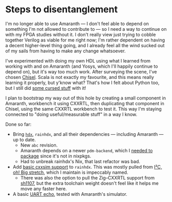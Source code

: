 # Steps to disentanglement

I'm no longer able to use Amaranth — I don't feel able to depend on something
I'm not allowed to contribute to — so I need a way to continue on with my FPGA
studies without it. I don't really view just trying to cobble together Verilog
as viable for me right now; I'm rather dependent on having a decent higher-level
thing going, and I already feel all the wind sucked out of my sails from having
to make any change whatsoever.

I've experimented with doing my own HDL using what I learned from working with
and on Amaranth (and Yosys, which I'll happily continue to depend on), but it's
way too much work. After surveying the scene, I've chosen [Chisel]. Scala is not
exactly my favourite, and this means really learning it properly, but y'know
what? That's how I felt about Python too, but I still did [some cursed stuff]
with it!

[Chisel]: https://www.chisel-lang.org/
[some cursed stuff]: https://github.com/amaranth-lang/amaranth/pull/830

I plan to bootstrap my way out of this hole by creating a small component in
Amaranth, workbench it using CXXRTL, then duplicating that component in Chisel,
using the same CXXRTL workbench to test it. This way I'm staying connected to
"doing useful/measurable stuff" in a way I know.

Done so far:

* Bring [`hdx`][hdx], `rainhdx`, and all their dependencies — including Amaranth
  — up to date.
  * New `abc` revision.
  * Amaranth depends on a newer `pdm-backend`, which I [needed to
    package][pdm-backend package] since it's not in nixpkgs.
  * Had to unbreak rainhdx's Nix, that last refactor was bad.
* Add [basic cxxsim support] to `rainhdx`. This was mostly pulled from [I²C, oh!
  Big stretch][i2c_obs], which I maintain is impeccably named.
  * There was also the option to pull the Zig–CXXRTL support from [sh1107], but
    the extra toolchain weight doesn't feel like it helps me move any faster
    here.
* A basic [UART echo], tested with Amaranth's simulator.

[hdx]: https://hrzn.ee/kivikakk/hdx
[pdm-backend package]: https://hrzn.ee/kivikakk/hdx/commit/27c3609f5b90e97ed89ca11a7e5747d4b8d0d90b#diff-14a0b9fe455f18efa8eb5b66ab3f4818d6ef7c32
[basic cxxsim support]: https://hrzn.ee/kivikakk/hdx/commit/d52075e49ac05a7297b8ed8cd6cdd8a2808e72b0
[i2c_obs]: https://hrzn.ee/kivikakk/i2c_obs
[sh1107]: https://hrzn.ee/kivikakk/sh1107
[UART echo]: https://hrzn.ee/kivikakk/kalaturg/commit/cd7b97cfb697ac7def0d5d0689da9c03f403d3e0